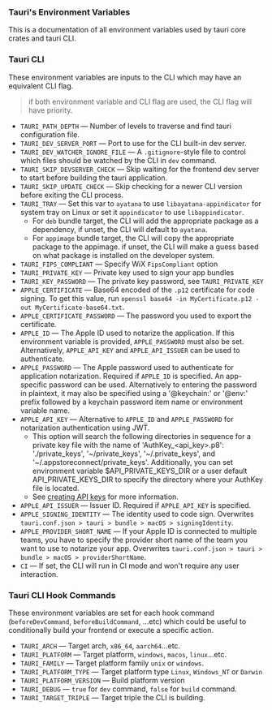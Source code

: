 <!-- TODO: v2 rename all vars with consistency and grouping -->

### Tauri's Environment Variables

This is a documentation of all environment variables used by tauri core crates and tauri CLI.

### Tauri CLI

These environment variables are inputs to the CLI which may have an equivalent CLI flag.

> if both environment variable and CLI flag are used, the CLI flag will have priority.

- `TAURI_PATH_DEPTH` — Number of levels to traverse and find tauri configuration file.
- `TAURI_DEV_SERVER_PORT` — Port to use for the CLI built-in dev server.
- `TAURI_DEV_WATCHER_IGNORE_FILE` — A `.gitignore`-style file to control which files should be watched by the CLI in `dev` command.
- `TAURI_SKIP_DEVSERVER_CHECK` — Skip waiting for the frontend dev server to start before building the tauri application.
- `TAURI_SKIP_UPDATE_CHECK` — Skip checking for a newer CLI version before exiting the CLI process.
- `TAURI_TRAY` — Set this var to `ayatana` to use `libayatana-appindicator` for system tray on Linux or set it `appindicator` to use `libappindicator`.
  - For `deb` bundle target, the CLI will add the appropriate package as a dependency, if unset, the CLI will default to `ayatana`.
  - For `appimage` bundle target, the CLI will copy the appropriate package to the appimage. if unset, the CLI will make a guess based on what package is installed on the developer system.
- `TAURI_FIPS_COMPLIANT` — Specify WiX `FipsCompliant` option
- `TAURI_PRIVATE_KEY` — Private key used to sign your app bundles
- `TAURI_KEY_PASSWORD` — The private key password, see `TAURI_PRIVATE_KEY`
- `APPLE_CERTIFICATE` — Base64 encoded of the `.p12` certificate for code signing. To get this value, run `openssl base64 -in MyCertificate.p12 -out MyCertificate-base64.txt`.
- `APPLE_CERTIFICATE_PASSWORD` — The password you used to export the certificate.
- `APPLE_ID` — The Apple ID used to notarize the application. If this environment variable is provided, `APPLE_PASSWORD` must also be set. Alternatively, `APPLE_API_KEY` and `APPLE_API_ISSUER` can be used to authenticate.
- `APPLE_PASSWORD` — The Apple password used to authenticate for application notarization. Required if `APPLE_ID` is specified. An app-specific password can be used. Alternatively to entering the password in plaintext, it may also be specified using a '@keychain:' or '@env:' prefix followed by a keychain password item name or environment variable name.
- `APPLE_API_KEY` — Alternative to `APPLE_ID` and `APPLE_PASSWORD` for notarization authentication using JWT.
  - This option will search the following directories in sequence for a private key file with the name of 'AuthKey_<api_key>.p8': './private_keys', '~/private_keys', '~/.private_keys', and '~/.appstoreconnect/private_keys'. Additionally, you can set environment variable $API_PRIVATE_KEYS_DIR or a user default API_PRIVATE_KEYS_DIR to specify the directory where your AuthKey file is located.
  - See [creating API keys](https://developer.apple.com/documentation/appstoreconnectapi/creating_api_keys_for_app_store_connect_api) for more information.
- `APPLE_API_ISSUER` — Issuer ID. Required if `APPLE_API_KEY` is specified.
- `APPLE_SIGNING_IDENTITY` — The identity used to code sign. Overwrites `tauri.conf.json > tauri > bundle > macOS > signingIdentity`.
- `APPLE_PROVIDER_SHORT_NAME` — If your Apple ID is connected to multiple teams, you have to specify the provider short name of the team you want to use to notarize your app. Overwrites `tauri.conf.json > tauri > bundle > macOS > providerShortName`.
- `CI` — If set, the CLI will run in CI mode and won't require any user interaction.

### Tauri CLI Hook Commands

These environment variables are set for each hook command (`beforeDevCommand`, `beforeBuildCommand`, ...etc) which could be useful to conditionally build your frontend or execute a specific action.

- `TAURI_ARCH` — Target arch, `x86_64`, `aarch64`...etc.
- `TAURI_PLATFORM` — Target platform, `windows`, `macos`, `linux`...etc.
- `TAURI_FAMILY` — Target platform family `unix` or `windows`.
- `TAURI_PLATFORM_TYPE` — Target platform type `Linux`, `Windows_NT` or `Darwin`
- `TAURI_PLATFORM_VERSION` — Build platform version
- `TAURI_DEBUG` — `true` for `dev` command, `false` for `build` command.
- `TAURI_TARGET_TRIPLE` — Target triple the CLI is building.
